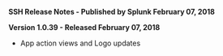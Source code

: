 **SSH Release Notes - Published by Splunk February 07, 2018**


**Version 1.0.39 - Released February 07, 2018**

* App action views and Logo updates
